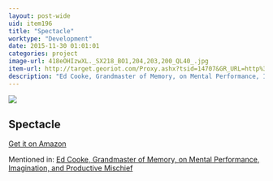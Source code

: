 ```yaml
---
layout: post-wide
uid: item196
title: "Spectacle"
worktype: "Development"
date: 2015-11-30 01:01:01
categories: project
image-url: 418eOHIzwXL._SX218_BO1,204,203,200_QL40_.jpg
item-url: http://target.georiot.com/Proxy.ashx?tsid=14707&GR_URL=http%3A%2F%2Fwww.amazon.com%2FSpectacle-David-Rockwell%2Fdp%2F0714845744%2F
description: "Ed Cooke, Grandmaster of Memory, on Mental Performance, Imagination, and Productive Mischief"
---
```

<a href="http://target.georiot.com/Proxy.ashx?tsid=14707&GR_URL=http%3A%2F%2Fwww.amazon.com%2FSpectacle-David-Rockwell%2Fdp%2F0714845744%2F" target="blank"><img src="../../../../img/thumbs/418eOHIzwXL._SX218_BO1,204,203,200_QL40_.jpg" class="prod-img"></a>
<h2>Spectacle</h2>
<p><a href="http://target.georiot.com/Proxy.ashx?tsid=14707&GR_URL=http%3A%2F%2Fwww.amazon.com%2FSpectacle-David-Rockwell%2Fdp%2F0714845744%2F" target="blank">Get it on Amazon</a><p>
<p>Mentioned in: <a href="http://fourhourworkweek.com/2014/12/30/ed-cooke/" target="blank">Ed Cooke, Grandmaster of Memory, on Mental Performance, Imagination, and Productive Mischief</a></p>
